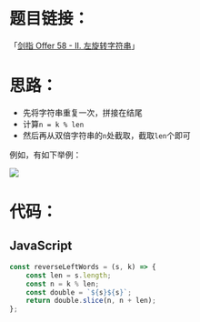 # 题目链接：

「[剑指 Offer 58 - II. 左旋转字符串](https://leetcode-cn.com/problems/zuo-xuan-zhuan-zi-fu-chuan-lcof/)」

# 思路：

- 先将字符串重复一次，拼接在结尾
- 计算`n = k % len`
- 然后再从双倍字符串的`n`处截取，截取`len`个即可

例如，有如下举例：

![](https://jack-img.oss-cn-hangzhou.aliyuncs.com/img/20211030143126.png)

# 代码：

## JavaScript

```javascript
const reverseLeftWords = (s, k) => {
    const len = s.length;
    const n = k % len;
    const double = `${s}${s}`;
    return double.slice(n, n + len);
};
```


